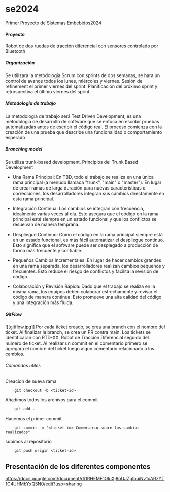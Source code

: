 # se2024
Primer Proyecto de Sistemas Embebidos2024

#### Proyecto
Robot de dos ruedas de tracción diferencial con sensores controlado por Bluetooth
##### Organización
Se utilizara la metodología Scrum con sprints de dos semanas, se hara un control de avance todos los lunes, miércoles y viernes. Sesión de refinement el primer viernes del sprint. Planificación del próximo sprint y retrospectiva el último viernes del sprint.
##### Metodología de trabajo
La metodología de trabajo será Test Driven Development, es una metodología de desarrollo de software que se enfoca en escribir pruebas automatizadas antes de escribir el código real. El proceso comienza con la creación de una prueba que describe una funcionalidad o comportamiento esperado
##### Branching model
Se utiliza trunk-based development.
Principios del Trunk Based Development
- Una Rama Principal: En TBD, todo el trabajo se realiza en una única rama principal (a menudo llamada "trunk", "main" o "master"). En lugar de crear ramas de larga duración para nuevas características o correcciones, los desarrolladores integran sus cambios directamente en esta rama principal.

- Integración Continua: Los cambios se integran con frecuencia, idealmente varias veces al día. Esto asegura que el código en la rama principal esté siempre en un estado funcional y que los conflictos se resuelvan de manera temprana.

- Despliegue Continuo: Como el código en la rama principal siempre está en un estado funcional, es más fácil automatizar el despliegue continuo. Esto significa que el software puede ser desplegado a producción de forma más frecuente y confiable.

- Pequeños Cambios Incrementales: En lugar de hacer cambios grandes en una rama separada, los desarrolladores realizan cambios pequeños y frecuentes. Esto reduce el riesgo de conflictos y facilita la revisión de código.

- Colaboración y Revisión Rápida: Dado que el trabajo se realiza en la misma rama, los equipos deben colaborar estrechamente y revisar el código de manera continua. Esto promueve una alta calidad del código y una integración más fluida.

##### GitFlow
![[gitflow.jpg]]
Por cada ticket creado, se crea una branch con el nombre del ticket. Al finalizar la branch, se crea un PR contra main.
Los tickets se identificaran con RTD-XX, Robot de Tracción Diferencial seguido del numero de ticket.
Al realizar un commit en el comentario primero se agregara el nombre del ticket luego algun comentario relacionado a los cambios.

###### Comandos utiles
Creacion de nueva rama
```
	git checkout -b <ticket-id>
```
Añadimos todos los archivos para el commit

```
	git add .
```

Hacemos el primer commit

```
	git commit -m "<ticket-id> Comentario sobre los cambios realizados"
```

subimos al repositorio

```
	git push origin <ticket-id>
```

## Presentación de los diferentes componentes

https://docs.google.com/document/d/1RHFMF1OluXj8oUJZgIbuiNv1oARzYT1C4UHMbYxQ5N0/edit?usp=sharing
